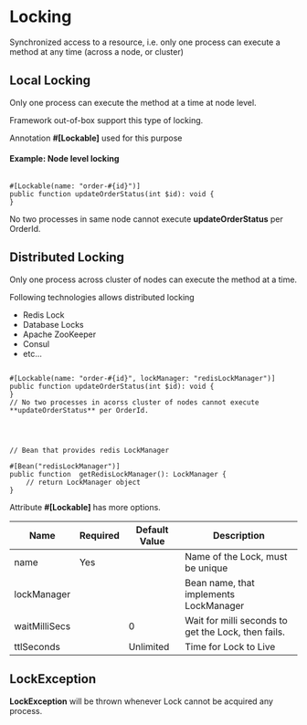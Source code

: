 # Locking

Synchronized access to a resource, i.e. only one process can execute a method at any time (across a node, or cluster)

## Local Locking

Only one process can execute the method at a time at node level.

Framework out-of-box support this type of locking.

Annotation **#[Lockable]** used for this purpose

#### Example: Node level locking

```phpt

#[Lockable(name: "order-#{id}")]
public function updateOrderStatus(int $id): void {
}

```

No two processes in same node cannot execute **updateOrderStatus** per OrderId.

## Distributed Locking

Only one process across cluster of nodes can execute the method at a time.

Following technologies allows distributed locking

- Redis Lock
- Database Locks
- Apache ZooKeeper
- Consul
- etc...

```phpt

#[Lockable(name: "order-#{id}", lockManager: "redisLockManager")]
public function updateOrderStatus(int $id): void {
}
// No two processes in acorss cluster of nodes cannot execute **updateOrderStatus** per OrderId.




// Bean that provides redis LockManager

#[Bean("redisLockManager")]
public function  getRedisLockManager(): LockManager {
    // return LockManager object
}

```

Attribute **#[Lockable]** has more options.

Name | Required | Default Value | Description
------------ | ------------ | ------------ | ------------
name | Yes | | Name of the Lock, must be unique
lockManager |  |  | Bean name, that implements LockManager
waitMilliSecs |  | 0 | Wait for milli seconds to get the Lock, then fails.
ttlSeconds |  | Unlimited | Time for Lock to Live


## LockException

**LockException** will be thrown whenever Lock cannot be acquired any process.


